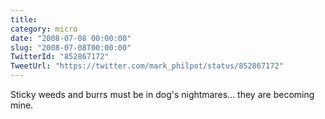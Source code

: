 ```yaml
---
title: 
category: micro
date: "2008-07-08 00:00:00"
slug: "2008-07-08T00:00:00"
TwitterId: "852867172"
TweetUrl: "https://twitter.com/mark_philpot/status/852867172"
---
```


Sticky weeds and burrs must be in dog's nightmares... they are becoming mine.
